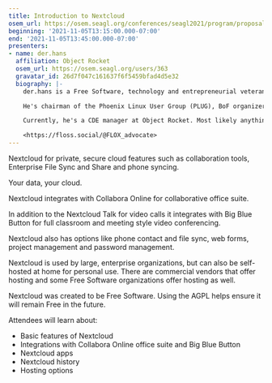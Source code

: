 ```yaml
---
title: Introduction to Nextcloud
osem_url: https://osem.seagl.org/conferences/seagl2021/program/proposals/854
beginning: '2021-11-05T13:15:00.000-07:00'
end: '2021-11-05T13:45:00.000-07:00'
presenters:
- name: der.hans
  affiliation: Object Rocket
  osem_url: https://osem.seagl.org/users/363
  gravatar_id: 26d7f047c161637f6f5459bfad4d5e32
  biography: |-
    der.hans is a Free Software, technology and entrepreneurial veteran.

    He's chairman of the Phoenix Linux User Group (PLUG), BoF organizer for the Southern California Linux Expo (SCaLE), and founder of the Free Software Stammtisch and Stammtisch Job Nights.

    Currently, he's a CDE manager at Object Rocket. Most likely anything he says publicly was not approved by $dayjob.

    <https://floss.social/@FLOX_advocate>
---
```


Nextcloud for private, secure cloud features such as collaboration tools, Enterprise File Sync and Share and phone syncing.

Your data, your cloud.

Nextcloud integrates with Collabora Online for collaborative office suite.

In addition to the Nextcloud Talk for video calls it integrates with Big Blue Button for full classroom and meeting style video conferencing.

Nextcloud also has options like phone contact and file sync, web forms, project management and password management.

Nextcloud is used by large, enterprise organizations, but can also be self-hosted at home for personal use. There are commercial vendors that offer hosting and some Free Software organizations offer hosting as well.

Nextcloud was created to be Free Software. Using the AGPL helps ensure it will remain Free in the future.

Attendees will learn about:

* Basic features of Nextcloud
* Integrations with Collabora Online office suite and Big Blue Button
* Nextcloud apps
* Nextcloud history
* Hosting options
